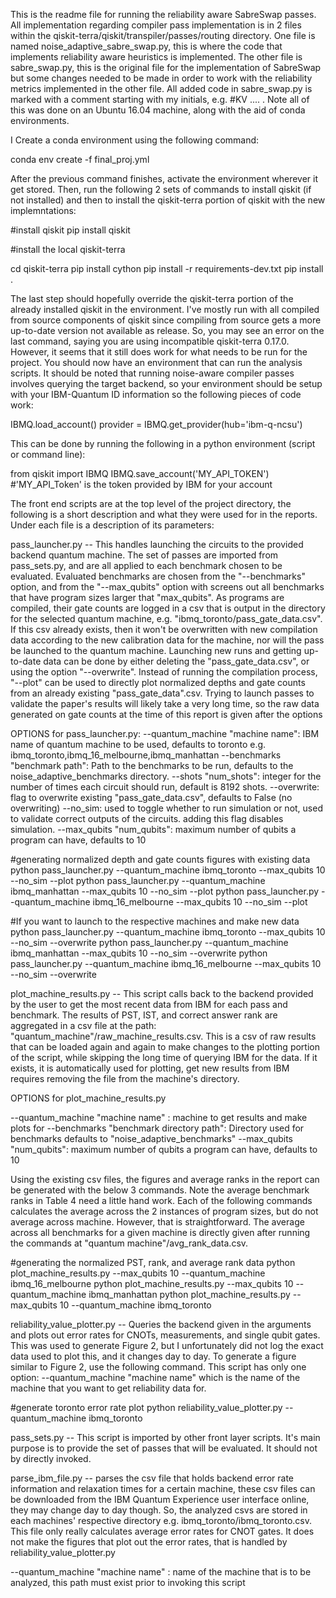 This is the readme file for running the reliability aware SabreSwap passes. All implementation regarding compiler pass implementation is in 2 files within the qiskit-terra/qiskit/transpiler/passes/routing directory. One file is named noise_adaptive_sabre_swap.py, this is where the code that implements reliability aware heuristics is implemented. The other file is sabre_swap.py, this is the original file for the implementation of SabreSwap but some changes needed to be made in order to work with the reliability metrics implemented in the other file. All added code in sabre_swap.py is marked with a comment starting with my initials, e.g. #KV .... . Note all of this was done on an Ubuntu 16.04 machine, along with the aid of conda environments.

I
Create a conda environment using the following command:

conda env create -f final_proj.yml


After the previous command finishes, activate the environment wherever it get stored. Then, run the following 2 sets of commands to install qiskit (if not installed) and then to install the qiskit-terra portion of qiskit with the new implemntations:

#install qiskit
pip install qiskit

#install the local qiskit-terra

cd qiskit-terra
pip install cython
pip install -r requirements-dev.txt
pip install .

The last step should hopefully override the qiskit-terra portion of the already installed qiskit in the environment. I've mostly run with all compiled from source components of qiskit since compiling from source gets a more up-to-date version not available as release. So, you may see an error on the last command, saying you are using incompatible qiskit-terra 0.17.0. However, it seems that it still does work for what needs to be run for the project.  You should now have an environment that can run the analysis scripts. It should be noted that running noise-aware compiler passes involves querying the target backend, so your environment should be setup with your IBM-Quantum ID information so the following pieces of code work:

IBMQ.load_account()
provider = IBMQ.get_provider(hub='ibm-q-ncsu')


This can be done by running the following in a python environment (script or command line):

from qiskit import IBMQ
IBMQ.save_account('MY_API_TOKEN') #'MY_API_Token' is the token provided by IBM for your account




The front end scripts are at the top level of the project directory, the following is a short description and what they were used for in the reports. Under each file is a description of its parameters:



pass_launcher.py  -- This handles launching the circuits to the provided backend quantum machine. The set of passes are imported from pass_sets.py, and are all applied to each benchmark chosen to be evaluated. Evaluated benchmarks are chosen from the "--benchmarks" option, and from the "--max_qubits" option with screens out all benchmarks that have program sizes larger that "max_qubits". As programs are compiled, their gate counts are logged in a csv that is output in the directory for the selected quantum machine, e.g. "ibmq_toronto/pass_gate_data.csv". If this csv already exists, then it won't be overwritten with new compilation data according to the new calibration data for the machine, nor will the pass be launched to the quantum machine. Launching new runs and getting up-to-date data can be done by either deleting the "pass_gate_data.csv", or using the option "--overwrite".  Instead of running the compilation process, "--plot" can be used to directly plot normalized depths and gate counts from an already existing "pass_gate_data".csv. Trying to launch passes to validate the paper's results will likely take a very long time, so the raw data generated on gate counts at the time of this report is given after the options

OPTIONS for pass_launcher.py:
--quantum_machine "machine name": IBM name of quantum machine to be used, defaults to toronto  e.g. ibmq_toronto,ibmq_16_melbourne,ibmq_manhattan
--benchmarks "benchmark path": Path to the benchmarks to be run, defaults to the noise_adaptive_benchmarks directory.
--shots "num_shots": integer for the number of times each circuit should run, default is 8192 shots.
--overwrite: flag to overwrite existing "pass_gate_data.csv", defaults to False (no overwriting)
--no_sim: used to toggle whether to run simulation or not, used to validate correct outputs of the circuits. adding this flag disables simulation.
--max_qubits "num_qubits": maximum number of qubits a program can have, defaults to 10

#generating normalized depth and gate counts figures with existing data
python pass_launcher.py --quantum_machine ibmq_toronto --max_qubits 10 --no_sim --plot 
python pass_launcher.py --quantum_machine ibmq_manhattan --max_qubits 10 --no_sim --plot 
python pass_launcher.py --quantum_machine ibmq_16_melbourne --max_qubits 10 --no_sim --plot 

#If you want to launch to the respective machines and make new data
python pass_launcher.py --quantum_machine ibmq_toronto --max_qubits 10 --no_sim --overwrite
python pass_launcher.py --quantum_machine ibmq_manhattan --max_qubits 10 --no_sim --overwrite
python pass_launcher.py --quantum_machine ibmq_16_melbourne --max_qubits 10 --no_sim --overwrite 






plot_machine_results.py  -- This script calls back to the backend provided by the user to get the most recent data from IBM for each pass and benchmark. The results of PST, IST, and correct answer rank are aggregated in a csv file at the path: "quantum_machine"/raw_machine_results.csv. This is a csv of raw results that can be loaded again and again to make changes to the plotting portion of the script, while skipping the long time of querying IBM for the data. If it exists, it is automatically used for plotting, get new results from IBM requires removing the file from the machine's directory.

OPTIONS for plot_machine_results.py

--quantum_machine "machine name" : machine to get results and make plots for
--benchmarks "benchmark directory path": Directory used for benchmarks defaults to "noise_adaptive_benchmarks"
--max_qubits "num_qubits": maximum number of qubits a program can have, defaults to 10

Using the existing csv files, the figures and average ranks in the report can be generated with the below 3 commands. Note the average benchmark ranks in Table 4 need a little hand work. Each of the following commands calculates the average across the 2 instances of program sizes, but do not average across machine. However, that is straightforward. The average across all benchmarks for a given machine is directly given after running the commands at "quantum machine"/avg_rank_data.csv.

#generating the normalized PST, rank, and average rank data
python plot_machine_results.py --max_qubits 10 --quantum_machine ibmq_16_melbourne
python plot_machine_results.py --max_qubits 10 --quantum_machine ibmq_manhattan
python plot_machine_results.py --max_qubits 10 --quantum_machine ibmq_toronto




reliability_value_plotter.py -- Queries the backend given in the arguments and plots out error rates for CNOTs, measurements, and single qubit gates. This was used to generate Figure 2, but I unfortunately did not log the exact data used to plot this, and it changes day to day. To generate a figure similar to Figure 2, use the following command. This script has only one option: --quantum_machine "machine name" which is the name of the machine that you want to get reliability data for.

#generate toronto error rate plot
python reliability_value_plotter.py --quantum_machine ibmq_toronto



pass_sets.py -- This script is imported by other front layer scripts. It's main purpose is to provide the set of passes that will be evaluated. It should not by directly invoked.




parse_ibm_file.py -- parses the csv file that holds backend error rate information and relaxation times for a certain machine, these csv files can be downloaded from the IBM Quantum Experience user interface online, they may change day to day though. So, the analyzed csvs are stored in each machines' respective directory e.g. ibmq_toronto/ibmq_toronto.csv. This file only really calculates average error rates for CNOT gates. It does not make the figures that plot out the error rates, that is handled by reliability_value_plotter.py

--quantum_machine "machine name" : name of the machine that is to be analyzed, this path must exist prior to invoking this script

